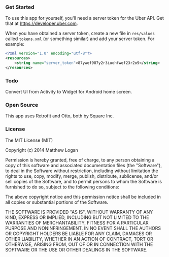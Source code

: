 ### Get Started

To use this app for yourself, you'll need a server token for the Uber API.  Get that at https://developer.uber.com.

When you have obtained a server token, create a new file in `res/values` called `tokens.xml` (or something similar) and add your server token.  For example:

```xml
<?xml version="1.0" encoding="utf-8"?>
<resources>
    <string name="server_token">87ywef987y2r3iuohfwef23r2o9</string>
</resources>
```

### Todo

Convert UI from Activity to Widget for Android home screen.

### Open Source

This app uses Retrofit and Otto, both by Square Inc.

### License

The MIT License (MIT)

Copyright (c) 2014 Matthew Logan

Permission is hereby granted, free of charge, to any person obtaining a copy
of this software and associated documentation files (the "Software"), to deal
in the Software without restriction, including without limitation the rights
to use, copy, modify, merge, publish, distribute, sublicense, and/or sell
copies of the Software, and to permit persons to whom the Software is
furnished to do so, subject to the following conditions:

The above copyright notice and this permission notice shall be included in all
copies or substantial portions of the Software.

THE SOFTWARE IS PROVIDED "AS IS", WITHOUT WARRANTY OF ANY KIND, EXPRESS OR
IMPLIED, INCLUDING BUT NOT LIMITED TO THE WARRANTIES OF MERCHANTABILITY,
FITNESS FOR A PARTICULAR PURPOSE AND NONINFRINGEMENT. IN NO EVENT SHALL THE
AUTHORS OR COPYRIGHT HOLDERS BE LIABLE FOR ANY CLAIM, DAMAGES OR OTHER
LIABILITY, WHETHER IN AN ACTION OF CONTRACT, TORT OR OTHERWISE, ARISING FROM,
OUT OF OR IN CONNECTION WITH THE SOFTWARE OR THE USE OR OTHER DEALINGS IN THE
SOFTWARE.
